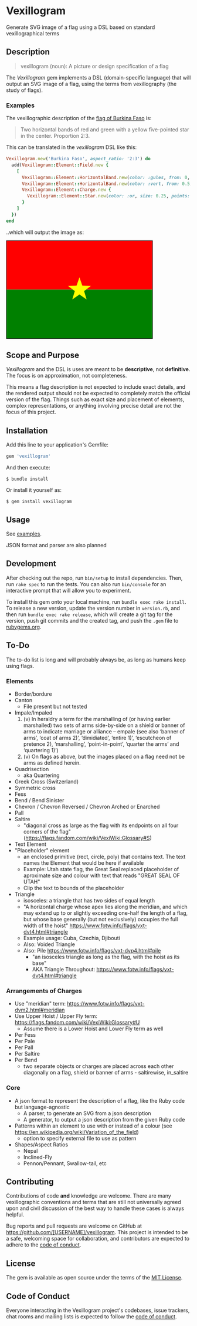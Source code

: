 # Vexillogram

Generate SVG image of a flag using a DSL based on standard vexillographical terms

## Description

> vexillogram (noun): A picture or design specification of a flag

The _Vexillogram_ gem implements a DSL (domain-specific language) that will output an SVG image of a flag, using the terms from vexillography (the study of flags).

### Examples

The vexillographic description of the [flag of Burkina Faso](https://en.wikipedia.org/wiki/Flag_of_Burkina_Faso) is:

> Two horizontal bands of red and green with a yellow five-pointed star in the center. Proportion 2:3.

This can be translated in the _vexillogram_ DSL like this:

```ruby
Vexillogram.new('Burkina Faso', aspect_ratio: '2:3') do
  add(Vexillogram::Element::Field.new {
    [
      Vexillogram::Element::HorizontalBand.new(color: :gules, from: 0, to: 0.5),
      Vexillogram::Element::HorizontalBand.new(color: :vert, from: 0.5, to: 1.0),
      Vexillogram::Element::Charge.new {
        Vexillogram::Element::Star.new(color: :or, size: 0.25, points: 5)
      }
    ]
  })
end
```

..which will output the image as:

![Generated Flag of Burkina Faso](examples/burkina_faso.svg)

## Scope and Purpose

_Vexillogram_ and the DSL is uses are meant to be __descriptive__, not __definitive__. The focus is on approximation, not completeness.

This means a flag description is not expected to include exact details, and the rendered output should not be expected to completely match the official version of the flag. Things such as exact size and placement of elements, complex representations, or anything involving precise detail are not the focus of this project.

## Installation

Add this line to your application's Gemfile:

```ruby
gem 'vexillogram'
```

And then execute:

    $ bundle install

Or install it yourself as:

    $ gem install vexillogram

## Usage

See [examples](/examples).

JSON format and parser are also planned

## Development

After checking out the repo, run `bin/setup` to install dependencies. Then, run `rake spec` to run the tests. You can also run `bin/console` for an interactive prompt that will allow you to experiment.

To install this gem onto your local machine, run `bundle exec rake install`. To release a new version, update the version number in `version.rb`, and then run `bundle exec rake release`, which will create a git tag for the version, push git commits and the created tag, and push the `.gem` file to [rubygems.org](https://rubygems.org).

## To-Do

The to-do list is long and will probably always be, as long as humans keep using flags.
### Elements

* Border/bordure
* Canton
  - File present but not tested
* Impale/Impaled
  1. (v) In heraldry a term for the marshalling of (or having earlier marshalled) two sets of arms side-by-side on a shield or banner of arms to indicate marriage or alliance – empale (see also ‘banner of arms’, ‘coat of arms 2)’, ‘dimidiated’, ‘entire 1)’, ‘escutcheon of pretence 2), ‘marshalling’, ‘point-in-point’, ‘quarter the arms’ and ‘quartering 1)’)
  2. (v) On flags as above, but the images placed on a flag need not be arms as defined herein.
* Quadrisection
  - aka Quartering
* Greek Cross (Switzerland)
* Symmetric cross
* Fess
* Bend / Bend Sinister
* Chevron / Chevron Reversed / Chevron Arched or Enarched
* Pall
* Saltire
  - "diagonal cross as large as the flag with its endpoints on all four corners of the flag" (https://flags.fandom.com/wiki/VexiWiki:Glossary#S)
* Text Element
* "Placeholder" element
  - an enclosed primitive (rect, circle, poly) that contains text. The text names the Element that would be here if available
  - Example: Utah state flag, the Great Seal replaced placeholder of aproximate size and colour with text that reads "GREAT SEAL OF UTAH"
  - Clip the text to bounds of the placeholder
* Triangle
  - isosceles: a triangle that has two sides of equal length
  - "A horizontal charge whose apex lies along the meridian, and which may extend up to or slightly exceeding one-half the length of a flag, but whose base generally (but not exclusively) occupies the full width of the hoist" https://www.fotw.info/flags/vxt-dvt4.html#triangle
  - Example usage: Cuba, Czechia, Djibouti
  - Also: Voided Triangle
  - Also: Pile https://www.fotw.info/flags/vxt-dvp4.html#pile
    * "an isosceles triangle as long as the flag, with the hoist as its base"
    * AKA Triangle Throughout: https://www.fotw.info/flags/vxt-dvt4.html#triangle

### Arrangements of Charges
* Use "meridian" term: https://www.fotw.info/flags/vxt-dvm2.html#meridian
* Use Upper Hoist / Upper Fly term: https://flags.fandom.com/wiki/VexiWiki:Glossary#U
  - Assume there is a Lower Hoist and Lower Fly term as well
* Per Fess
* Per Pale
* Per Pall
* Per Saltire
* Per Bend
  * two separate objects or charges are placed across each other diagonally on a flag, shield or banner of arms - saltirewise, in_saltire

### Core

* A json format to represent the description of a flag, like the Ruby code but language-agnostic
  - A parser, to generate an SVG from a json description
  - A generator, to output a json description from the given Ruby code
* Patterns within an element to use with or instead of a colour (see https://en.wikipedia.org/wiki/Variation_of_the_field)
  * option to specify external file to use as pattern
* Shapes/Aspect Ratios
  - Nepal
  - Inclined-Fly
  - Pennon/Pennant, Swallow-tail, etc

## Contributing

Contributions of code **and** knowledge are welcome. There are many vexillographic conventions and terms that are still not universally agreed upon and civil discussion of the best way to handle these cases is always helpful.

Bug reports and pull requests are welcome on GitHub at https://github.com/[USERNAME]/vexillogram. This project is intended to be a safe, welcoming space for collaboration, and contributors are expected to adhere to the [code of conduct](https://github.com/[USERNAME]/vexillogram/blob/main/CODE_OF_CONDUCT.md).

## License

The gem is available as open source under the terms of the [MIT License](https://opensource.org/licenses/MIT).

## Code of Conduct

Everyone interacting in the Vexillogram project's codebases, issue trackers, chat rooms and mailing lists is expected to follow the [code of conduct](https://github.com/[USERNAME]/vexillogram/blob/main/CODE_OF_CONDUCT.md).
